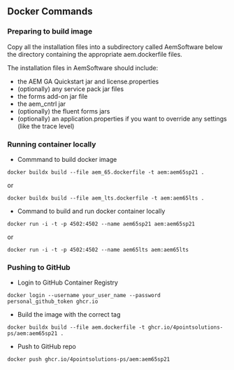 ## Docker Commands

### Preparing to build image

Copy all the installation files into a subdirectory called AemSoftware below the directory containing the appropriate aem.dockerfile files. 

The installation files in AemSoftware should include:

* the AEM GA Quickstart jar and license.properties
* (optionally) any service pack jar files 
* the forms add-on jar file
* the aem_cntrl jar
* (optionally) the fluent forms jars
* (optionally) an application.properties if you want to override any settings (like the trace level)

### Running container locally

* Commmand to build docker image

`docker buildx build --file aem_65.dockerfile -t aem:aem65sp21 .`

or

`docker buildx build --file aem_lts.dockerfile -t aem:aem65lts .`

* Command to build and run docker container locally

`docker run -i -t -p 4502:4502 --name aem65sp21 aem:aem65sp21`

or

`docker run -i -t -p 4502:4502 --name aem65lts aem:aem65lts`

### Pushing to GitHub

* Login to GitHub Container Registry

`docker login --username your_user_name --password personal_github_token ghcr.io`

* Build the image with the correct tag

`docker buildx build --file aem.dockerfile -t ghcr.io/4pointsolutions-ps/aem:aem65sp21 .`

* Push to GitHub repo

`docker push ghcr.io/4pointsolutions-ps/aem:aem65sp21`
